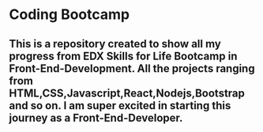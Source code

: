 # Coding Bootcamp
## This is a repository created to show all my progress from EDX Skills for Life Bootcamp in Front-End-Development. All the projects ranging from HTML,CSS,Javascript,React,Nodejs,Bootstrap and so on. I am super excited in starting this journey as a Front-End-Developer.
